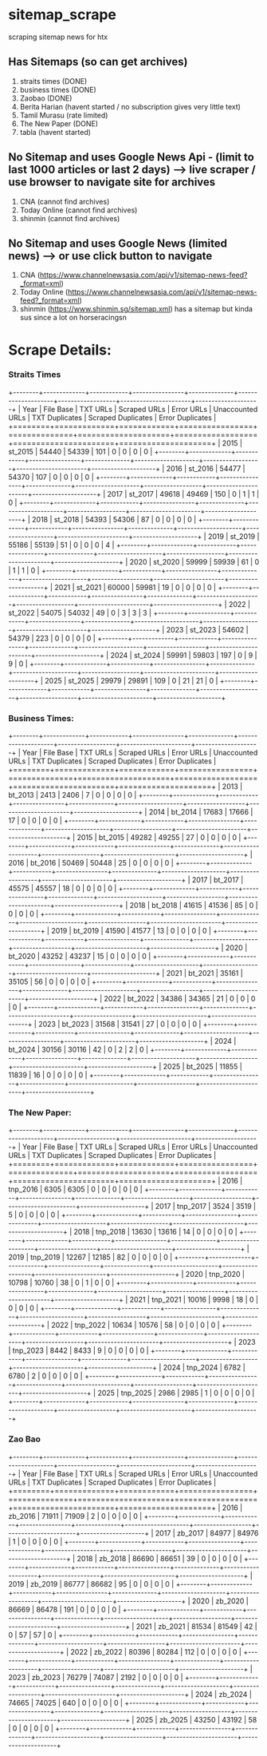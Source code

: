 # sitemap_scrape
scraping sitemap news for htx

## Has Sitemaps (so can get archives)
1. straits times        (DONE)
2. business times       (DONE)
3. Zaobao               (DONE)
4. Berita Harian        (havent started / no subscription gives very little text)  
5. Tamil Murasu         (rate limited)
6. The New Paper        (DONE)
7. tabla                (havent started)

## No Sitemap and uses Google News Api - (limit to last 1000 articles or last 2 days) --> live scraper / use browser to navigate site for archives
1. CNA                  (cannot find archives)
2. Today Online         (cannot find archives)
3. shinmin              (cannot find archives)

## No Sitemap and uses Google News (limited news) --> or use click button to navigate
1. CNA (https://www.channelnewsasia.com/api/v1/sitemap-news-feed?_format=xml)
2. Today Online (https://www.channelnewsasia.com/api/v1/sitemap-news-feed?_format=xml)
3. shinmin (https://www.shinmin.sg/sitemap.xml) has a sitemap but kinda sus since a lot on horseracingsn


<!-- # VLLM run command
```bash
CUDA_VISIBLE_DEVICES=0 vllm serve unsloth/Llama-3.2-3B-Instruct --port 8124 --gpu-memory-utilization 0.65 --chat-template /home/leeeefun681/volume/eefun/webscraping/sitemap/sitemap_scrape/utils/chat_template.jinja
``` -->


# Scrape Details:

### Straits Times
+--------+-------------+------------+----------------+--------------+--------------------+------------------+----------------------+--------------------+
|   Year | File Base   |   TXT URLs |   Scraped URLs |   Error URLs |   Unaccounted URLs |   TXT Duplicates |   Scraped Duplicates |   Error Duplicates |
+========+=============+============+================+==============+====================+==================+======================+====================+
|   2015 | st_2015     |      54440 |          54339 |          101 |                  0 |                0 |                    0 |                  0 |
+--------+-------------+------------+----------------+--------------+--------------------+------------------+----------------------+--------------------+
|   2016 | st_2016     |      54477 |          54370 |          107 |                  0 |                0 |                    0 |                  0 |
+--------+-------------+------------+----------------+--------------+--------------------+------------------+----------------------+--------------------+
|   2017 | st_2017     |      49618 |          49469 |          150 |                  0 |                1 |                    1 |                  0 |
+--------+-------------+------------+----------------+--------------+--------------------+------------------+----------------------+--------------------+
|   2018 | st_2018     |      54393 |          54306 |           87 |                  0 |                0 |                    0 |                  0 |
+--------+-------------+------------+----------------+--------------+--------------------+------------------+----------------------+--------------------+
|   2019 | st_2019     |      55186 |          55139 |           51 |                  0 |                0 |                    0 |                  4 |
+--------+-------------+------------+----------------+--------------+--------------------+------------------+----------------------+--------------------+
|   2020 | st_2020     |      59999 |          59939 |           61 |                  0 |                1 |                    1 |                  0 |
+--------+-------------+------------+----------------+--------------+--------------------+------------------+----------------------+--------------------+
|   2021 | st_2021     |      60000 |          59981 |           19 |                  0 |                0 |                    0 |                  0 |
+--------+-------------+------------+----------------+--------------+--------------------+------------------+----------------------+--------------------+
|   2022 | st_2022     |      54075 |          54032 |           49 |                  0 |                3 |                    3 |                  3 |
+--------+-------------+------------+----------------+--------------+--------------------+------------------+----------------------+--------------------+
|   2023 | st_2023     |      54602 |          54379 |          223 |                  0 |                0 |                    0 |                  0 |
+--------+-------------+------------+----------------+--------------+--------------------+------------------+----------------------+--------------------+
|   2024 | st_2024     |      59991 |          59803 |          197 |                  0 |                9 |                    9 |                  0 |
+--------+-------------+------------+----------------+--------------+--------------------+------------------+----------------------+--------------------+
|   2025 | st_2025     |      29979 |          29891 |          109 |                  0 |               21 |                   21 |                  0 |
+--------+-------------+------------+----------------+--------------+--------------------+------------------+----------------------+--------------------+

### Business Times:
+--------+-------------+------------+----------------+--------------+--------------------+------------------+----------------------+--------------------+
|   Year | File Base   |   TXT URLs |   Scraped URLs |   Error URLs |   Unaccounted URLs |   TXT Duplicates |   Scraped Duplicates |   Error Duplicates |
+========+=============+============+================+==============+====================+==================+======================+====================+
|   2013 | bt_2013     |       2413 |           2406 |            7 |                  0 |                0 |                    0 |                  0 |
+--------+-------------+------------+----------------+--------------+--------------------+------------------+----------------------+--------------------+
|   2014 | bt_2014     |      17683 |          17666 |           17 |                  0 |                0 |                    0 |                  0 |
+--------+-------------+------------+----------------+--------------+--------------------+------------------+----------------------+--------------------+
|   2015 | bt_2015     |      49282 |          49255 |           27 |                  0 |                0 |                    0 |                  0 |
+--------+-------------+------------+----------------+--------------+--------------------+------------------+----------------------+--------------------+
|   2016 | bt_2016     |      50469 |          50448 |           25 |                  0 |                0 |                    0 |                  0 |
+--------+-------------+------------+----------------+--------------+--------------------+------------------+----------------------+--------------------+
|   2017 | bt_2017     |      45575 |          45557 |           18 |                  0 |                0 |                    0 |                  0 |
+--------+-------------+------------+----------------+--------------+--------------------+------------------+----------------------+--------------------+
|   2018 | bt_2018     |      41615 |          41536 |           85 |                  0 |                0 |                    0 |                  0 |
+--------+-------------+------------+----------------+--------------+--------------------+------------------+----------------------+--------------------+
|   2019 | bt_2019     |      41590 |          41577 |           13 |                  0 |                0 |                    0 |                  0 |
+--------+-------------+------------+----------------+--------------+--------------------+------------------+----------------------+--------------------+
|   2020 | bt_2020     |      43252 |          43237 |           15 |                  0 |                0 |                    0 |                  0 |
+--------+-------------+------------+----------------+--------------+--------------------+------------------+----------------------+--------------------+
|   2021 | bt_2021     |      35161 |          35105 |           56 |                  0 |                0 |                    0 |                  0 |
+--------+-------------+------------+----------------+--------------+--------------------+------------------+----------------------+--------------------+
|   2022 | bt_2022     |      34386 |          34365 |           21 |                  0 |                0 |                    0 |                  0 |
+--------+-------------+------------+----------------+--------------+--------------------+------------------+----------------------+--------------------+
|   2023 | bt_2023     |      31568 |          31541 |           27 |                  0 |                0 |                    0 |                  0 |
+--------+-------------+------------+----------------+--------------+--------------------+------------------+----------------------+--------------------+
|   2024 | bt_2024     |      30156 |          30116 |           42 |                  0 |                2 |                    2 |                  0 |
+--------+-------------+------------+----------------+--------------+--------------------+------------------+----------------------+--------------------+
|   2025 | bt_2025     |      11855 |          11839 |           16 |                  0 |                0 |                    0 |                  0 |
+--------+-------------+------------+----------------+--------------+--------------------+------------------+----------------------+--------------------+

### The New Paper:
+--------+-------------+------------+----------------+--------------+--------------------+------------------+----------------------+--------------------+
|   Year | File Base   |   TXT URLs |   Scraped URLs |   Error URLs |   Unaccounted URLs |   TXT Duplicates |   Scraped Duplicates |   Error Duplicates |
+========+=============+============+================+==============+====================+==================+======================+====================+
|   2016 | tnp_2016    |       6305 |           6305 |            0 |                  0 |                0 |                    0 |                  0 |
+--------+-------------+------------+----------------+--------------+--------------------+------------------+----------------------+--------------------+
|   2017 | tnp_2017    |       3524 |           3519 |            5 |                  0 |                0 |                    0 |                  0 |
+--------+-------------+------------+----------------+--------------+--------------------+------------------+----------------------+--------------------+
|   2018 | tnp_2018    |      13630 |          13616 |           14 |                  0 |                0 |                    0 |                  0 |
+--------+-------------+------------+----------------+--------------+--------------------+------------------+----------------------+--------------------+
|   2019 | tnp_2019    |      12267 |          12185 |           82 |                  0 |                0 |                    0 |                  0 |
+--------+-------------+------------+----------------+--------------+--------------------+------------------+----------------------+--------------------+
|   2020 | tnp_2020    |      10798 |          10760 |           38 |                  0 |                1 |                    0 |                  0 |
+--------+-------------+------------+----------------+--------------+--------------------+------------------+----------------------+--------------------+
|   2021 | tnp_2021    |      10016 |           9998 |           18 |                  0 |                0 |                    0 |                  0 |
+--------+-------------+------------+----------------+--------------+--------------------+------------------+----------------------+--------------------+
|   2022 | tnp_2022    |      10634 |          10576 |           58 |                  0 |                0 |                    0 |                  0 |
+--------+-------------+------------+----------------+--------------+--------------------+------------------+----------------------+--------------------+
|   2023 | tnp_2023    |       8442 |           8433 |            9 |                  0 |                0 |                    0 |                  0 |
+--------+-------------+------------+----------------+--------------+--------------------+------------------+----------------------+--------------------+
|   2024 | tnp_2024    |       6782 |           6780 |            2 |                  0 |                0 |                    0 |                  0 |
+--------+-------------+------------+----------------+--------------+--------------------+------------------+----------------------+--------------------+
|   2025 | tnp_2025    |       2986 |           2985 |            1 |                  0 |                0 |                    0 |                  0 |
+--------+-------------+------------+----------------+--------------+--------------------+------------------+----------------------+--------------------+

### Zao Bao
+--------+-------------+------------+----------------+--------------+--------------------+------------------+----------------------+--------------------+
|   Year | File Base   |   TXT URLs |   Scraped URLs |   Error URLs |   Unaccounted URLs |   TXT Duplicates |   Scraped Duplicates |   Error Duplicates |
+========+=============+============+================+==============+====================+==================+======================+====================+
|   2016 | zb_2016     |      71911 |          71909 |            2 |                  0 |                0 |                    0 |                  0 |
+--------+-------------+------------+----------------+--------------+--------------------+------------------+----------------------+--------------------+
|   2017 | zb_2017     |      84977 |          84976 |            1 |                  0 |                0 |                    0 |                  0 |
+--------+-------------+------------+----------------+--------------+--------------------+------------------+----------------------+--------------------+
|   2018 | zb_2018     |      86690 |          86651 |           39 |                  0 |                0 |                    0 |                  0 |
+--------+-------------+------------+----------------+--------------+--------------------+------------------+----------------------+--------------------+
|   2019 | zb_2019     |      86777 |          86682 |           95 |                  0 |                0 |                    0 |                  0 |
+--------+-------------+------------+----------------+--------------+--------------------+------------------+----------------------+--------------------+
|   2020 | zb_2020     |      86669 |          86478 |          191 |                  0 |                0 |                    0 |                  0 |
+--------+-------------+------------+----------------+--------------+--------------------+------------------+----------------------+--------------------+
|   2021 | zb_2021     |      81534 |          81549 |           42 |                  0 |               57 |                   57 |                  0 |
+--------+-------------+------------+----------------+--------------+--------------------+------------------+----------------------+--------------------+
|   2022 | zb_2022     |      80396 |          80284 |          112 |                  0 |                0 |                    0 |                  0 |
+--------+-------------+------------+----------------+--------------+--------------------+------------------+----------------------+--------------------+
|   2023 | zb_2023     |      76279 |          74087 |         2192 |                  0 |                0 |                    0 |                  0 |
+--------+-------------+------------+----------------+--------------+--------------------+------------------+----------------------+--------------------+
|   2024 | zb_2024     |      74665 |          74025 |          640 |                  0 |                0 |                    0 |                  0 |
+--------+-------------+------------+----------------+--------------+--------------------+------------------+----------------------+--------------------+
|   2025 | zb_2025     |      43250 |          43192 |           58 |                  0 |                0 |                    0 |                  0 |
+--------+-------------+------------+----------------+--------------+--------------------+------------------+----------------------+--------------------+